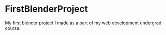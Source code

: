 # FirstBlenderProject
My first blender project I made as a part of my web development undergrad course.
